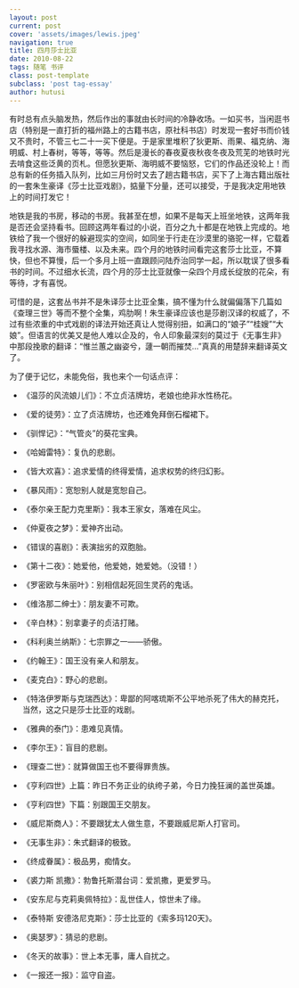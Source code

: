 ```yaml
---
layout: post
current: post
cover: 'assets/images/lewis.jpeg'
navigation: true
title: 四月莎士比亚
date: 2010-08-22
tags: 随笔 书评
class: post-template
subclass: 'post tag-essay'
author: hutusi
---
```


有时总有点头脑发热，然后作出的事就由长时间的冷静收场。一如买书，当闲逛书店（特别是一直打折的福州路上的古籍书店，原社科书店）时发现一套好书而价钱又不贵时，不管三七二十一买下便是。于是家里堆积了狄更斯、雨果、福克纳、海明威、村上春树，等等，等等。然后是漫长的春夜夏夜秋夜冬夜及荒芜的地铁时光去啃食这些泛黄的页札。但愿狄更斯、海明威不要恼怒，它们的作品还没轮上！而总有新的任务插入队列，比如三月份时又去了趟古籍书店，买下了上海古籍出版社的一套朱生豪译《莎士比亚戏剧》，掂量下分量，还可以接受，于是我决定用地铁上的时间打发它！

地铁是我的书房，移动的书房。我甚至在想，如果不是每天上班坐地铁，这两年我是否还会坚持看书。回顾这两年看过的小说，百分之九十都是在地铁上完成的。地铁给了我一个很好的躲避现实的空间，如同坐于行走在沙漠里的骆驼一样，它载着我寻找水源、海市蜃楼、以及未来。四个月的地铁时间看完这套莎士比亚，不算快，但也不算慢，后一个多月上班一直跟顾问陆乔治同学一起，所以耽误了很多看书的时间。不过细水长流，四个月的莎士比亚就像一朵四个月成长绽放的花朵，有等待，才有喜悦。

可惜的是，这套丛书并不是朱译莎士比亚全集，搞不懂为什么就偏偏落下几篇如《查理三世》等而不整个全集，鸡肋啊！朱生豪译应该也是莎剧汉译的权威了，不过有些浓重的中式戏剧的译法开始还真让人觉得别扭，如满口的“娘子”“桂嫂”“大娘”。但语言的优美又是他人难以企及的，令人印象最深刻的莫过于《无事生非》中那段挽歌的翻译：“惟兰蕙之幽姿兮，蘧一朝而摧焚…”真真的用楚辞来翻译英文了。

为了便于记忆，未能免俗，我也来个一句话点评：


* 《温莎的风流娘儿们》：不立贞洁牌坊，老娘也绝非水性杨花。

* 《爱的徒劳》：立了贞洁牌坊，也还难免拜倒石榴裙下。

* 《驯悍记》：“气管炎”的葵花宝典。

* 《哈姆雷特》：复仇的悲剧。

* 《皆大欢喜》：追求爱情的终得爱情，追求权势的终归幻影。

* 《暴风雨》：宽恕别人就是宽恕自己。

* 《泰尔亲王配力克里斯》：我本王家女，落难在风尘。

* 《仲夏夜之梦》：爱神齐出动。

* 《错误的喜剧》：表演拙劣的双胞胎。

* 《第十二夜》：她爱他，他爱她，她爱她。（没错！）

* 《罗密欧与朱丽叶》：别相信起死回生灵药的鬼话。

* 《维洛那二绅士》：朋友妻不可欺。

* 《辛白林》：别拿妻子的贞洁打赌。

* 《科利奥兰纳斯》：七宗罪之一——骄傲。

* 《约翰王》：国王没有亲人和朋友。

* 《麦克白》：野心的悲剧。

* 《特洛伊罗斯与克瑞西达》：卑鄙的阿喀琉斯不公平地杀死了伟大的赫克托，当然，这之只是莎士比亚的戏剧。

* 《雅典的泰门》：患难见真情。

* 《李尔王》：盲目的悲剧。

* 《理查二世》：就算做国王也不要得罪贵族。

* 《亨利四世》上篇：昨日不务正业的纨绔子弟，今日力挽狂澜的盖世英雄。

* 《亨利四世》下篇：别跟国王交朋友。

* 《威尼斯商人》：不要跟犹太人做生意，不要跟威尼斯人打官司。

* 《无事生非》：朱式翻译的极致。

* 《终成眷属》：极品男，痴情女。

* 《裘力斯 凯撒》：勃鲁托斯潜台词：爱凯撒，更爱罗马。

* 《安东尼与克莉奥佩特拉》：乱世佳人，惊世未了缘。

* 《泰特斯 安德洛尼克斯》：莎士比亚的《索多玛120天》。

* 《奥瑟罗》：猜忌的悲剧。

* 《冬天的故事》：世上本无事，庸人自扰之。

* 《一报还一报》：监守自盗。
